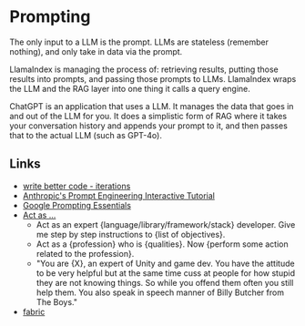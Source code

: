 # Prompting

The only input to a LLM is the prompt. LLMs are stateless (remember nothing), and only take in data via the prompt.

LlamaIndex is managing the process of: retrieving results, putting those results into prompts, and passing those prompts to LLMs. LlamaIndex wraps the LLM and the RAG layer into one thing it calls a query engine.

ChatGPT is an application that uses a LLM. It manages the data that goes in and out of the LLM for you. It does a simplistic form of RAG where it takes your conversation history and appends your prompt to it, and then passes that to the actual LLM (such as GPT-4o).

## Links

- [write better code - iterations](https://minimaxir.com/2025/01/write-better-code/)
- [Anthropic's Prompt Engineering Interactive Tutorial](https://github.com/anthropics/prompt-eng-interactive-tutorial)
- [Google Prompting Essentials](https://grow.google/prompting-essentials/)
- [Act as ...](https://github.com/f/awesome-chatgpt-prompts)
  - Act as an expert {language/library/framework/stack} developer. Give me step by step instructions to {list of objectives}.
  - Act as a {profession} who is {qualities}. Now {perform some action related to the profession}.
  - "You are {X}, an expert of Unity and game dev. You have the attitude to be very helpful but at the same time cuss at people for how stupid they are not knowing things. So while you offend them often you still help them. You also speak in speech manner of Billy Butcher from The Boys."
- [fabric](https://github.com/danielmiessler/fabric/tree/main)
